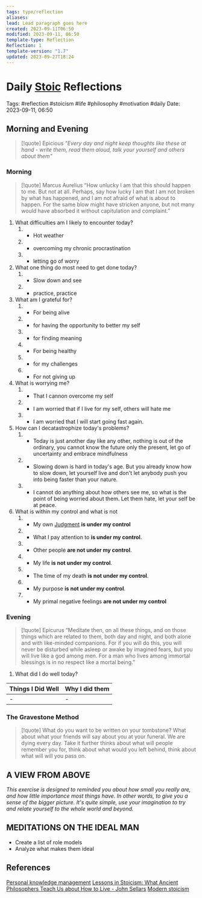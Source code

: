 ```yaml
---
tags: type/reflection
aliases: 
lead: Lead paragraph goes here
created: 2023-09-11T06:50
modified: 2023-09-11, 06:50
template-type: Reflection
Reflection: 1
template-version: "1.7"
updated: 2023-09-27T18:24
---
```



# Daily [Stoic](Stoicism.md) Reflections

Tags:  #reflection #stoicism #life #philosophy #motivation #daily 
Date: 2023-09-11, 06:50

## Morning and Evening

> [!quote] Epicious 
> _"Every day and night keep thoughts like these at hand - write them, 
> read them aloud, talk your yourself and others about them"_


### Morning

> [!quote] Marcus Aurelius
> “How unlucky I am that this should happen to me. But not at all. Perhaps, say 
> how lucky I am that I am not broken by what has happened, and I am not 
> afraid  of what is about to happen. For the same blow might have stricken 
> anyone, but not many would have absorbed it without capitulation 
> and complaint.”

1. What difficulties am I likely to encounter today?
	1. - Hot weather 
	2. - overcoming my chronic procrastination 
	3. - letting go of worry 
2. What one thing do most need to get done today?
	1. - Slow down and see 
	2. - practice, practice 
3. What am I grateful for?
	1. - For being alive
	2. - for having the opportunity to better my self 
	3. - for finding meaning 
	4. - For being healthy 
	5. - for my challenges 
	6. - For not giving up 
4. What is worrying me?
	1. - That I cannon overcome my self
	2. - I am worried that if I live for my self, others will hate me
	3. - I am worried that I will start going fast again.
5. How can I decatastrophize today's problems?
	1. - Today is just another day like any other, nothing is out of the ordinary, you cannot know the future only the present, let go of uncertainty and embrace mindfulness
	2. - Slowing down is hard in today's age. But you already know how to slow down, let yourself live and don't let anybody push you into being faster than your nature.
	3. - I cannot do anything about how others see me, so what is the point of being worried about them. Let them hate, let your self be at peace. 
6. What is within my control and what is not
	1. - My own [Judgment](Control%20Over%20Judgment.md) **is under my control**
	2. - What I pay attention to **is under my control**.
	3. - Other people **are not under my control**.
	4. - My life **is not under my control**.
	5. - The time of my death **is not under my control**.
	6. - My purpose **is not under my control**.
	7. - My primal negative feelings **are not under my control**

### Evening

> [!quote]  Epicurus
> “Meditate then, on all these things, and on those things which are related 
> to them, both day and night, and both alone and with like-minded 
> companions. For if you will do this, you will never be disturbed while 
> asleep or awake by imagined fears, but you will live like a god among 
> men. For a man who lives among immortal blessings is in no respect 
> like a mortal being.”

1. What did I do well today?

| Things I Did Well | Why I did them |
| ------------------- | ---------------- |
| -                 | -              |

### The Gravestone Method

> [!quote]
> What do you want to be written on your tombstone? What about what your friends will say about you at your funeral. We are dying every day. Take it further thinks about what will people remember you for, think about what would you left behind, think about what will will you pass on.

## A VIEW FROM ABOVE

_This exercise is designed to reminded you about how small you really are, and how little importance most things have. In other words, to give you a sense of the bigger picture. It's quite simple, use your imagination to try and relate yourself to the whole world and beyond._

## MEDITATIONS ON THE IDEAL MAN

- Create a list of role models 
- Analyze what makes them ideal 

## References

[Personal knowledge management](Personal%20knowledge%20management.md)
[Lessons in Stoicism: What Ancient Philosophers Teach Us about How to Live - John Sellars](https://books.google.cz/books/about/Lessons_in_Stoicism.html?id=ky84zQEACAAJ&redir_esc=y)
[Modern stoicism](https://modernstoicism.com/)


